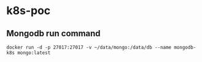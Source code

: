 # k8s-poc

## Mongodb run command
```
docker run -d -p 27017:27017 -v ~/data/mongo:/data/db --name mongodb-k8s mongo:latest
```